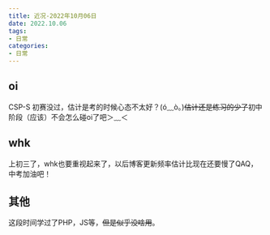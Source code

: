 ```yaml
---
title: 近况-2022年10月06日
date: 2022.10.06
tags:
- 日常
categories:
- 日常
---
```

## oi
CSP-S 初赛没过，估计是考的时候心态不太好？(ó﹏ò｡)~~估计还是练习的少了~~初中阶段（应该）不会怎么碰oi了吧＞﹏＜
## whk
上初三了，whk也要重视起来了，以后博客更新频率估计比现在还要慢了QAQ，中考加油吧！
## 其他
这段时间学过了PHP，JS等，~~但是似乎没啥用~~。